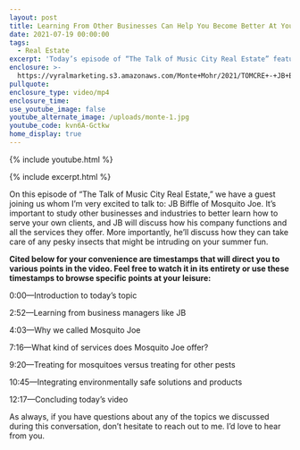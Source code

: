 ```yaml
---
layout: post
title: Learning From Other Businesses Can Help You Become Better At Your Trade
date: 2021-07-19 00:00:00
tags:
  - Real Estate
excerpt: 'Today’s episode of “The Talk of Music City Real Estate” features JB Biffle. '
enclosure: >-
  https://vyralmarketing.s3.amazonaws.com/Monte+Mohr/2021/TOMCRE+-+JB+Biffle+-+Pt+1.mp4
pullquote:
enclosure_type: video/mp4
enclosure_time:
use_youtube_image: false
youtube_alternate_image: /uploads/monte-1.jpg
youtube_code: kvn6A-Gctkw
home_display: true
---
```

{% include youtube.html %}

{% include excerpt.html %}

On this episode of “The Talk of Music City Real Estate,” we have a guest joining us whom I’m very excited to talk to: JB Biffle of Mosquito Joe. It’s important to study other businesses and industries to better learn how to serve your own clients, and JB will discuss how his company functions and all the services they offer. More importantly, he’ll discuss how they can take care of any pesky insects that might be intruding on your summer fun.&nbsp;

**Cited below for your convenience are timestamps that will direct you to various points in the video. Feel free to watch it in its entirety or use these timestamps to browse specific points at your leisure:**

0:00—Introduction to today’s topic&nbsp;

2:52—Learning from business managers like JB

4:03—Why we called Mosquito Joe

7:16—What kind of services does Mosquito Joe offer?

9:20—Treating for mosquitoes versus treating for other pests&nbsp;

10:45—Integrating environmentally safe solutions and products&nbsp;

12:17—Concluding today’s video

As always, if you have questions about any of the topics we discussed during this conversation, don’t hesitate to reach out to me. I’d love to hear from you.
